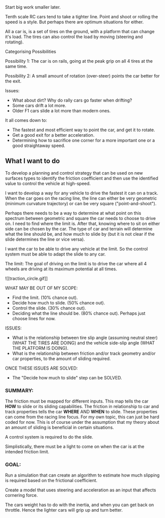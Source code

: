 
Start big work smaller later.

Tenth scale RC cars tend to take a tighter line. Point and shoot or rolling the speed is a style. But perhaps there are optimum situations for either.

All a car is, is a set of tires on the ground, with a platform that can change it's load. The tires can also control the load by moving (steering and rotating).

Categorising Possibilities

Possibility 1:
The car is on rails, going at the peak grip on all 4 tires at the same time.

Possibility 2:
A small amount of rotation (over-steer) points the car better for the exit.

Issues:
- What about dirt? Why do rally cars go faster when drifting?
- Some cars drift a lot more.
- Older F1 cars slide a lot more than modern ones.

It all comes down to:
- The fastest and most efficient way to point the car, and get it to rotate.
- Get a good exit for a better acceleration.
- Determining how to sacrifice one corner for a more important one or a good straightaway speed.

## What I want to do

To develop a planning and control strategy that can be used on new surfaces types to identify the friction coefficient and then use the identified value to control the vehicle at high-speed.

I want to develop a way for any vehicle to drive the fastest it can on a track. When the car goes on the racing line, the line can either be very geometric (minimum curvature trajectory) or can be very square ("point-and-shoot"). 

Perhaps there needs to be a way to determine at what point on this spectrum between geometric and square the car needs to choose to drive on. I need to find where the limit is. After that, knowing where to sit on either side can be chosen by the car. The type of car and terrain will determine what the line should be, and how much to slide by (but it is not clear if the slide determines the line or vice versa).

I want the car to be able to drive any vehicle at the limit. So the control system must be able to adapt the slide to any car.

The limit:
The goal of driving on the limit is to drive the car where all 4 wheels are driving at its maximum potential at all times.


![[traction_circle.gif]]

WHAT MAY BE OUT OF MY SCOPE:
- Find the limit. (10% chance out).
- Decide how much to slide. (50% chance out).
- Control the slide. (30% chance out).
- Deciding what the line should be. (80% chance out). Perhaps just choose lines for now.

ISSUES:
- What is the relationship between tire slip angle (assuming neutral steer) (WHAT THE TIRES ARE DOING) and the vehicle side-slip angle (WHAT THE PLATFORM IS DOING).
- What is the relationship between friction and/or track geometry and/or car properties, to the amount of sliding required.

ONCE THESE ISSUES ARE SOLVED:
- The "Decide how much to slide" step can be SOLVED.

### SUMMARY:

The friction must be mapped for different inputs. This map tells the car **HOW** to slide or its sliding capabilities. The friction in relationship to car and track properties tells the car **WHERE** AND **WHEN** to slide. These properties can come from the racing line focus. For my own topic, this can just be hard coded for now. This is of course under the assumption that my theory about an amount of sliding is beneficial in certain situations. 

A control system is required to do the slide.

Simplistically, there must be a light to come on when the car is at the intended friction limit.

### GOAL:

Run a simulation that can create an algorithm to estimate how much slipping is required based on the frictional coefficient.

Create a model that uses steering and acceleration as an input that affects cornering force.

The cars weight has to do with the inertia, and when you can get back on throttle. Hence the lighter cars will grip up and turn better.